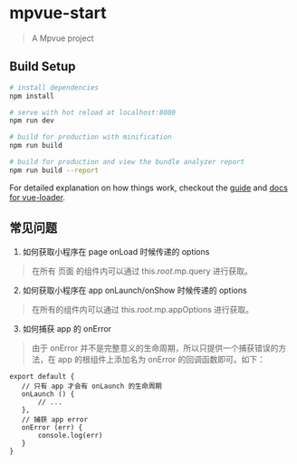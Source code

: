 # mpvue-start

> A Mpvue project

## Build Setup

``` bash
# install dependencies
npm install

# serve with hot reload at localhost:8080
npm run dev

# build for production with minification
npm run build

# build for production and view the bundle analyzer report
npm run build --report
```

For detailed explanation on how things work, checkout the [guide](http://vuejs-templates.github.io/webpack/) and [docs for vue-loader](http://vuejs.github.io/vue-loader).

## 常见问题
1. 如何获取小程序在 page onLoad 时候传递的 options
> 在所有 页面 的组件内可以通过 this.$root.$mp.query 进行获取。
2. 如何获取小程序在 app onLaunch/onShow 时候传递的 options
> 在所有的组件内可以通过 this.$root.$mp.appOptions 进行获取。
3. 如何捕获 app 的 onError
> 由于 onError 并不是完整意义的生命周期，所以只提供一个捕获错误的方法，在 app 的根组件上添加名为 onError 的回调函数即可。如下：  
```
export default {
   // 只有 app 才会有 onLaunch 的生命周期
   onLaunch () {
       // ...
   },
   // 捕获 app error
   onError (err) {
       console.log(err)
   }
}
```